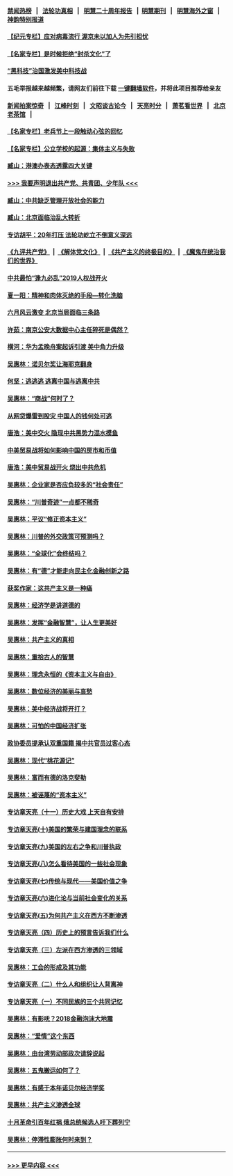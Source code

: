 #### [禁闻热榜](热点新闻.md?=0)  &nbsp;&nbsp;|&nbsp;&nbsp; [法轮功真相](https://github.com/gfw-breaker/truth/blob/master/README.md?=0) &nbsp;&nbsp;|&nbsp;&nbsp; [明慧二十周年报告](https://github.com/gfw-breaker/mh-reports/blob/master/README.md?=0) &nbsp;&nbsp;|&nbsp;&nbsp;[明慧期刊](https://github.com/gfw-breaker/mh-qikan) &nbsp;&nbsp;|&nbsp;&nbsp; [明慧海外之窗](https://github.com/gfw-breaker/mh-news/blob/master/README.md?=0) &nbsp;&nbsp;|&nbsp;&nbsp; [神韵特别报道](https://github.com/gfw-breaker/mh-news/blob/master/shenyun.md?=0)
#### [【纪元专栏】应对病毒流行 渥京未以加人为先引担忧](../pages/nsc423/n11875714.md?t=02251531) 
#### [【名家专栏】是时候拒绝“封杀文化”了](../pages/nsc423/n11814093.md?t=02251531) 
#### [“黑科技”治国激发美中科技战](../pages/nsc423/n11638056.md?t=02251531) 
#### 五毛举报越来越频繁，请网友们前往下载 [一键翻墙软件](https://github.com/gfw-breaker/ssr-accounts)，并将此项目推荐给亲友
#### [新闻拍案惊奇](https://github.com/gfw-breaker/banned-news/blob/master/pages/link4.md) &nbsp;&nbsp;|&nbsp;&nbsp; [江峰时刻](https://github.com/gfw-breaker/banned-news/blob/master/pages/link4.md) &nbsp;&nbsp;|&nbsp;&nbsp; [文昭谈古论今](https://github.com/gfw-breaker/banned-news/blob/master/pages/link4.md) &nbsp;&nbsp;|&nbsp;&nbsp; [天亮时分](https://github.com/gfw-breaker/banned-news/blob/master/pages/link4.md) &nbsp;&nbsp;|&nbsp;&nbsp; [萧茗看世界](https://github.com/gfw-breaker/banned-news/blob/master/pages/link4.md) &nbsp;&nbsp;|&nbsp;&nbsp; [北京老茶馆](https://github.com/gfw-breaker/banned-news/blob/master/pages/link4.md) &nbsp;&nbsp;|&nbsp;&nbsp; 
#### [【名家专栏】老兵节上一段触动心弦的回忆](../pages/nsc423/n11646016.md?t=02251531) 
#### [【名家专栏】公立学校的起源：集体主义与失败](../pages/nsc423/n11601833.md?t=02251531) 
#### [臧山：港澳办表态透露四大关键](../pages/nsc423/n11421628.md?t=02251531) 
#### [>>> 我要声明退出共产党、共青团、少年队 <<<](https://github.com/begood0513/goodnews/blob/master/quit/letter.md) 
#### [臧山：中共缺乏管理开放社会的能力](../pages/nsc423/n11407457.md?t=02251531) 
#### [臧山：北京面临治乱大转折](../pages/nsc423/n11406895.md?t=02251531) 
#### [专访胡平：20年打压 法轮功屹立不倒意义深远](../pages/nsc423/n11398800.md?t=02251531) 
#### [《九评共产党》](https://github.com/begood0513/9ping.md/blob/master/README.md) &nbsp;|&nbsp; [《解体党文化》](../../../../jtdwh.md/blob/master/README.md)  &nbsp;|&nbsp; [《共产主义的终极目的》](../../../../gczydzjmd.md/blob/master/README.md) &nbsp;|&nbsp; [《魔鬼在统治我们的世界》](../../../../mgztzwmdsj.md/blob/master/README.md) 
#### [中共最怕“逢九必乱”2019人权战开火](../pages/nsc423/n11385248.md?t=02251531) 
#### [夏一阳：精神和肉体灭绝的手段—转化洗脑](../pages/nsc423/n11368250.md?t=02251531) 
#### [六月风云激变 北京当局面临三条路](../pages/nsc423/n11313668.md?t=02251531) 
#### [许茹：南京公安大数据中心主任猝死是偶然？](../pages/nsc423/n11064744.md?t=02251531) 
#### [横河：华为孟晚舟案起诉引渡 美中角力升级](../pages/nsc423/n11027230.md?t=02251531) 
#### [吴惠林：诺贝尔奖让海耶克翻身](../pages/nsc423/n10890049.md?t=02251531) 
#### [何坚：逃逃逃 逃离中国与逃离中共](../pages/nsc423/n10592891.md?t=02251531) 
#### [吴惠林：“商战”何时了？](../pages/nsc423/n10573558.md?t=02251531) 
#### [从网贷爆雷到股灾 中国人的钱何处可逃](../pages/nsc423/n10572800.md?t=02251531) 
#### [唐浩：美中交火 隐现中共黑势力混水摸鱼](../pages/nsc423/n10544040.md?t=02251531) 
#### [中美贸易战将如何影响中国的房市和币值](../pages/nsc423/n10543697.md?t=02251531) 
#### [唐浩：美中贸易战开火 烧出中共危机](../pages/nsc423/n10540126.md?t=02251531) 
#### [吴惠林：企业家是否应负较多的“社会责任”](../pages/nsc423/n10535022.md?t=02251531) 
#### [吴惠林：“川普奇迹”一点都不稀奇](../pages/nsc423/n10512808.md?t=02251531) 
#### [吴惠林：平议“修正资本主义”](../pages/nsc423/n10495724.md?t=02251531) 
#### [吴惠林：川普的外交政策可预测吗？](../pages/nsc423/n10462387.md?t=02251531) 
#### [吴惠林：“全球化”会终结吗？](../pages/nsc423/n10452838.md?t=02251531) 
#### [吴惠林：有“德”才能走向民主化金融创新之路](../pages/nsc423/n10432292.md?t=02251531) 
#### [获奖作家：这共产主义是一种癌](../pages/nsc423/n10431541.md?t=02251531) 
#### [吴惠林：经济学是讲道德的](../pages/nsc423/n10398014.md?t=02251531) 
#### [吴惠林：发挥“金融智慧”，让人生更美好](../pages/nsc423/n10375019.md?t=02251531) 
#### [吴惠林：共产主义的真相](../pages/nsc423/n10351394.md?t=02251531) 
#### [吴惠林：重拾古人的智慧](../pages/nsc423/n10337691.md?t=02251531) 
#### [吴惠林：理念永恒的《资本主义与自由》](../pages/nsc423/n10316274.md?t=02251531) 
#### [吴惠林：数位经济的美丽与哀愁](../pages/nsc423/n10292946.md?t=02251531) 
#### [吴惠林：美中经济战将开打？](../pages/nsc423/n10258825.md?t=02251531) 
#### [吴惠林：可怕的中国经济扩张](../pages/nsc423/n10219147.md?t=02251531) 
#### [政协委员提承认双重国籍 揭中共官员过客心态](../pages/nsc423/n10208809.md?t=02251531) 
#### [吴惠林：现代“桃花源记”](../pages/nsc423/n10185234.md?t=02251531) 
#### [吴惠林：富而有德的洛克斐勒](../pages/nsc423/n10142264.md?t=02251531) 
#### [吴惠林：被诬蔑的“资本主义”](../pages/nsc423/n10124816.md?t=02251531) 
#### [专访章天亮（十一）历史大戏 上天自有安排](../pages/nsc423/n10094905.md?t=02251531) 
#### [专访章天亮(十)美国的繁荣与建国理念的联系](../pages/nsc423/n10094899.md?t=02251531) 
#### [专访章天亮(九)美国的左右之争和川普执政](../pages/nsc423/n10094889.md?t=02251531) 
#### [专访章天亮(八)怎么看待美国的一些社会现象](../pages/nsc423/n10094857.md?t=02251531) 
#### [专访章天亮(七)传统与现代——美国价值之争](../pages/nsc423/n10093140.md?t=02251531) 
#### [专访章天亮(六)进化论与当前社会变化的关系](../pages/nsc423/n10092036.md?t=02251531) 
#### [专访章天亮(五)为何共产主义在西方不断渗透](../pages/nsc423/n10083620.md?t=02251531) 
#### [专访章天亮（四）历史上的预言告诉我们什么](../pages/nsc423/n10083606.md?t=02251531) 
#### [专访章天亮（三）左派在西方渗透的三领域](../pages/nsc423/n10081115.md?t=02251531) 
#### [吴惠林：工会的形成及其功能](../pages/nsc423/n10080633.md?t=02251531) 
#### [专访章天亮（二）什么人和组织让人背离神](../pages/nsc423/n10076637.md?t=02251531) 
#### [专访章天亮（一）不同民族的三个共同记忆](../pages/nsc423/n10074188.md?t=02251531) 
#### [吴惠林：有影呒？2018金融泡沫大地震](../pages/nsc423/n10040534.md?t=02251531) 
#### [吴惠林：“爱情”这个东西](../pages/nsc423/n10019423.md?t=02251531) 
#### [吴惠林：由台湾劳动部政次请辞说起](../pages/nsc423/n9979679.md?t=02251531) 
#### [吴惠林：五鬼搬运如何了？](../pages/nsc423/n9925338.md?t=02251531) 
#### [吴惠林：有感于本年诺贝尔经济学奖](../pages/nsc423/n9871883.md?t=02251531) 
#### [吴惠林：共产主义渗透全球](../pages/nsc423/n9812748.md?t=02251531) 
#### [十月革命引百年红祸 俄总统候选人吁下葬列宁](../pages/nsc423/n9810182.md?t=02251531) 
#### [吴惠林：停滞性膨胀何时来到？](../pages/nsc423/n9764136.md?t=02251531) 

----
#### [ >>> 更早内容 <<< ](../indexes/nsc423-earlier.md)
